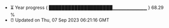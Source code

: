 - ⏳ Year progress { ████████████████████▁▁▁▁▁▁▁▁▁▁ } 68.29 %
- ⏰ Updated on Thu, 07 Sep 2023 06:21:16 GMT

